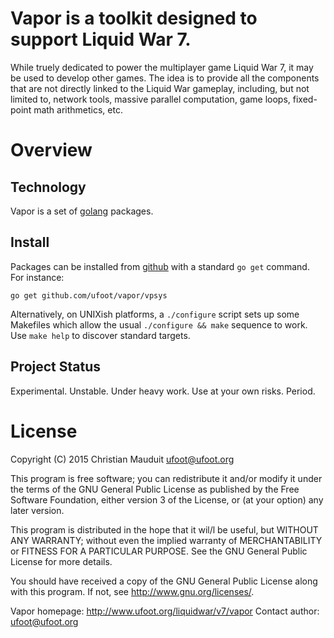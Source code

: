 Vapor is a toolkit designed to support Liquid War 7.
====================================================

While truely dedicated to power the multiplayer game Liquid War 7, it
may be used to develop other games. The idea is to provide all the
components that are not directly linked to the Liquid War gameplay,
including, but not limited to, network tools, massive parallel
computation, game loops, fixed-point math arithmetics, etc.

Overview
========

Technology
----------

Vapor is a set of [golang](http://golang.org/) packages.

Install
-------

Packages can be installed from [github](http://github.com/) with
a standard `go get` command. For instance:

`go get github.com/ufoot/vapor/vpsys`

Alternatively, on UNIXish platforms, a `./configure` script sets
up some Makefiles which allow the usual `./configure && make` sequence
to work. Use `make help` to discover standard targets.

Project Status
--------------

Experimental. Unstable. Under heavy work. Use at your own risks. Period.

License
=======

Copyright (C)  2015  Christian Mauduit <ufoot@ufoot.org>

This program is free software; you can redistribute it and/or modify
it under the terms of the GNU General Public License as published by
the Free Software Foundation, either version 3 of the License, or
(at your option) any later version.

This program is distributed in the hope that it wil/l be useful,
but WITHOUT ANY WARRANTY; without even the implied warranty of
MERCHANTABILITY or FITNESS FOR A PARTICULAR PURPOSE.  See the
GNU General Public License for more details.

You should have received a copy of the GNU General Public License
along with this program.  If not, see <http://www.gnu.org/licenses/>.

Vapor homepage: http://www.ufoot.org/liquidwar/v7/vapor
Contact author: ufoot@ufoot.org


